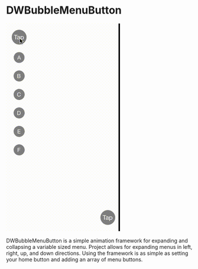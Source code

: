 DWBubbleMenuButton
==================

![](demo.gif)

DWBubbleMenuButton is a simple animation framework for expanding and collapsing a variable sized menu. Project allows for expanding menus in left, right, up, and down directions. Using the framework is as simple as setting your home button and adding an array of menu buttons.

